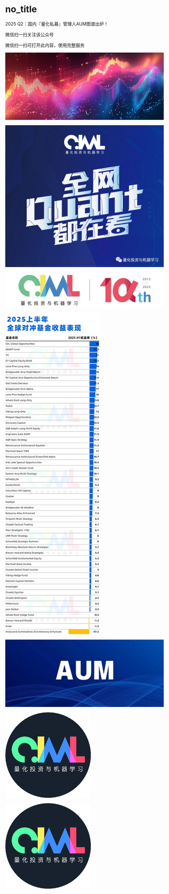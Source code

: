 # no_title

2025 Q2：国内『量化私募』管理人AUM图谱出炉！

微信扫一扫关注该公众号

微信扫一扫可打开此内容，使用完整服务

![image](image_1.jpg)

![image](image_2.jpg)

![image](image_3.jpg)

![image](image_4.jpg)

![image](image_5.jpg)

![image](image_11.jpg)

![image](image_14.jpg)

